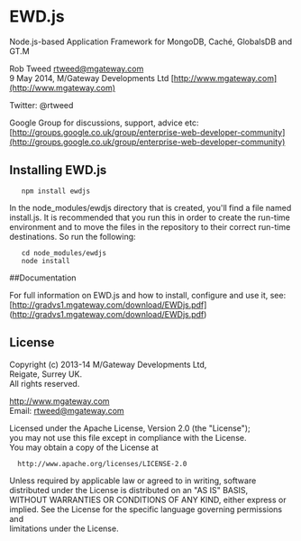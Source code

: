 # EWD.js
 
Node.js-based Application Framework for MongoDB, Cach&#233;, GlobalsDB and GT.M

Rob Tweed <rtweed@mgateway.com>  
9 May 2014, M/Gateway Developments Ltd [http://www.mgateway.com](http://www.mgateway.com)  

Twitter: @rtweed

Google Group for discussions, support, advice etc: [http://groups.google.co.uk/group/enterprise-web-developer-community](http://groups.google.co.uk/group/enterprise-web-developer-community)


## Installing EWD.js

       npm install ewdjs

In the node_modules/ewdjs directory that is created, you'll find a file named install.js.  It is 
recommended that you run this in order to create the run-time environment and to move the files in
the repository to their correct run-time destinations.  So run the following:

       cd node_modules/ewdjs
       node install

	   
##Documentation

For full information on EWD.js and how to install, configure and use it, 
see: [http://gradvs1.mgateway.com/download/EWDjs.pdf]
(http://gradvs1.mgateway.com/download/EWDjs.pdf)


## License

 Copyright (c) 2013-14 M/Gateway Developments Ltd,                           
 Reigate, Surrey UK.                                                      
 All rights reserved.                                                     
                                                                           
  http://www.mgateway.com                                                  
  Email: rtweed@mgateway.com                                               
                                                                           
                                                                           
  Licensed under the Apache License, Version 2.0 (the "License");          
  you may not use this file except in compliance with the License.         
  You may obtain a copy of the License at                                  
                                                                           
      http://www.apache.org/licenses/LICENSE-2.0                           
                                                                           
  Unless required by applicable law or agreed to in writing, software      
  distributed under the License is distributed on an "AS IS" BASIS,        
  WITHOUT WARRANTIES OR CONDITIONS OF ANY KIND, either express or implied. 
  See the License for the specific language governing permissions and      
   limitations under the License.      
